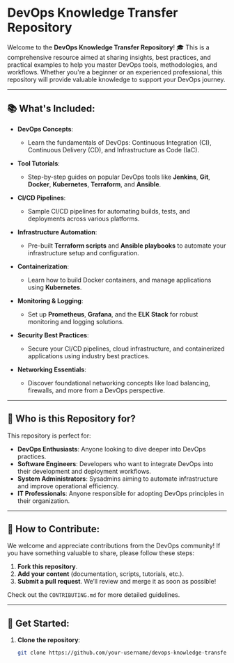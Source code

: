 # DevOps Knowledge Transfer Repository

Welcome to the **DevOps Knowledge Transfer Repository**! 🎓 This is a comprehensive resource aimed at sharing insights, best practices, and practical examples to help you master DevOps tools, methodologies, and workflows. Whether you're a beginner or an experienced professional, this repository will provide valuable knowledge to support your DevOps journey.

---

## 📚 What's Included:
- **DevOps Concepts**: 
  - Learn the fundamentals of DevOps: Continuous Integration (CI), Continuous Delivery (CD), and Infrastructure as Code (IaC).
  
- **Tool Tutorials**:
  - Step-by-step guides on popular DevOps tools like **Jenkins**, **Git**, **Docker**, **Kubernetes**, **Terraform**, and **Ansible**.
  
- **CI/CD Pipelines**:
  - Sample CI/CD pipelines for automating builds, tests, and deployments across various platforms.

- **Infrastructure Automation**:
  - Pre-built **Terraform scripts** and **Ansible playbooks** to automate your infrastructure setup and configuration.
  
- **Containerization**:
  - Learn how to build Docker containers, and manage applications using **Kubernetes**.

- **Monitoring & Logging**:
  - Set up **Prometheus**, **Grafana**, and the **ELK Stack** for robust monitoring and logging solutions.

- **Security Best Practices**:
  - Secure your CI/CD pipelines, cloud infrastructure, and containerized applications using industry best practices.

- **Networking Essentials**:
  - Discover foundational networking concepts like load balancing, firewalls, and more from a DevOps perspective.

---

## 🙋 Who is this Repository for?
This repository is perfect for:
- **DevOps Enthusiasts**: Anyone looking to dive deeper into DevOps practices.
- **Software Engineers**: Developers who want to integrate DevOps into their development and deployment workflows.
- **System Administrators**: Sysadmins aiming to automate infrastructure and improve operational efficiency.
- **IT Professionals**: Anyone responsible for adopting DevOps principles in their organization.

---

## 🤝 How to Contribute:
We welcome and appreciate contributions from the DevOps community! If you have something valuable to share, please follow these steps:
1. **Fork this repository**.
2. **Add your content** (documentation, scripts, tutorials, etc.).
3. **Submit a pull request**. We’ll review and merge it as soon as possible!

Check out the `CONTRIBUTING.md` for more detailed guidelines.

---

## 🚀 Get Started:
1. **Clone the repository**:
   ```bash
   git clone https://github.com/your-username/devops-knowledge-transfer.git
